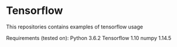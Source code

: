 # Tensorflow
This repositories contains examples of tensorflow usage

Requirements (tested on):
Python 3.6.2
Tensorflow 1.10
numpy 1.14.5

